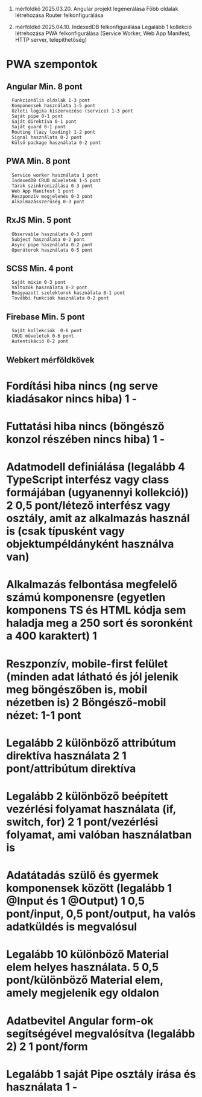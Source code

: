1. mérföldkő
   2025.03.20.
   Angular projekt legenerálása
   Főbb oldalak létrehozása
   Router felkonfigurálása

2. mérföldkő
   2025.04.10.
   IndexedDB felkonfigurálása
   Legalább 1 kollekció létrehozása
   PWA felkonfigurálása (Service Worker, Web App Manifest,
   HTTP server, telepíthetőség)

# PWA szempontok

## Angular Min. 8 pont

      Funkcionális oldalak 1-3 pont
      Komponensek használata 1-5 pont
      Üzleti logika kiszervezése (service) 1-3 pont
      Saját pipe 0-1 pont
      Saját direktíva 0-1 pont
      Saját guard 0-1 pont
      Routing (lazy loading) 1-2 pont
      Signal használata 0-2 pont
      Külső package használata 0-2 pont

## PWA Min. 8 pont

      Service worker használata 1 pont
      IndexedDB CRUD műveletek 1-5 pont
      Tárak szinkronizálása 0-3 pont
      Web App Manifest 1 pont
      Reszponzív megjelenés 0-3 pont
      Alkalmazásszerűség 0-3 pont

## RxJS Min. 5 pont

      Observable használata 0-3 pont
      Subject használata 0-2 pont
      Async pipe használata 0-2 pont
      Operátorok használata 0-5 pont

## SCSS Min. 4 pont

      Saját mixin 0-3 pont
      Változók használata 0-2 pont
      Beágyazott szelektorok használata 0-1 pont
      További funkciók használata 0-2 pont

## Firebase Min. 5 pont

      Saját kollekciók  0-6 pont
      CRUD műveletek 0-6 pont
      Autentikáció 0-2 pont

## Webkert mérföldkövek

# Fordítási hiba nincs (ng serve kiadásakor nincs hiba) 1 -

# Futtatási hiba nincs (böngésző konzol részében nincs hiba) 1 -

# Adatmodell definiálása (legalább 4 TypeScript interfész vagy class formájában (ugyanennyi kollekció)) 2 0,5 pont/létező interfész vagy osztály, amit az alkalmazás használ is (csak típusként vagy objektumpéldányként használva van)

# Alkalmazás felbontása megfelelő számú komponensre (egyetlen komponens TS és HTML kódja sem haladja meg a 250 sort és soronként a 400 karaktert) 1

# Reszponzív, mobile-first felület (minden adat látható és jól jelenik meg böngészőben is, mobil nézetben is) 2 Böngésző-mobil nézet: 1-1 pont

# Legalább 2 különböző attribútum direktíva használata 2 1 pont/attribútum direktíva

# Legalább 2 különböző beépített vezérlési folyamat használata (if, switch, for) 2 1 pont/vezérlési folyamat, ami valóban használatban is

# Adatátadás szülő és gyermek komponensek között (legalább 1 @Input és 1 @Output) 1 0,5 pont/input, 0,5 pont/output, ha valós adatküldés is megvalósul

# Legalább 10 különböző Material elem helyes használata. 5 0,5 pont/különböző Material elem, amely megjelenik egy oldalon

# Adatbevitel Angular form-ok segítségével megvalósítva (legalább 2) 2 1 pont/form

# Legalább 1 saját Pipe osztály írása és használata 1 -
